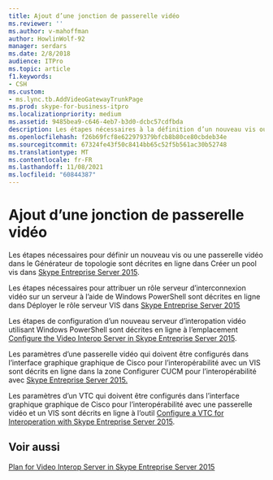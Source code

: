 ```yaml
---
title: Ajout d’une jonction de passerelle vidéo
ms.reviewer: ''
ms.author: v-mahoffman
author: HowlinWolf-92
manager: serdars
ms.date: 2/8/2018
audience: ITPro
ms.topic: article
f1.keywords:
- CSH
ms.custom:
- ms.lync.tb.AddVideoGatewayTrunkPage
ms.prod: skype-for-business-itpro
ms.localizationpriority: medium
ms.assetid: 9485bea9-c646-4eb7-b3d0-dcbc57cdfbda
description: Les étapes nécessaires à la définition d’un nouveau vis ou d’une passerelle vidéo dans le Générateur de topologie sont décrites en ligne dans Créer un pool vis dans Skype Entreprise Server 2015.
ms.openlocfilehash: f26b69fcf8e622979379bfcb8b80ce80cbdeb34e
ms.sourcegitcommit: 67324fe43f50c8414bb65c52f5b561ac30b52748
ms.translationtype: MT
ms.contentlocale: fr-FR
ms.lasthandoff: 11/08/2021
ms.locfileid: "60844387"
---
```

# <a name="add-video-gateway-trunk"></a>Ajout d’une jonction de passerelle vidéo
 
Les étapes nécessaires pour définir un nouveau vis ou une passerelle vidéo dans le Générateur de topologie sont décrites en ligne dans Créer un pool vis dans [Skype Entreprise Server 2015](../../deploy/deploy-video-interop-server/create-a-vis-pool.md).
  
Les étapes nécessaires pour attribuer un rôle serveur d’interconnexion vidéo sur un serveur à l’aide de Windows PowerShell sont décrites en ligne dans Déployer le rôle serveur VIS dans [Skype Entreprise Server 2015](../../deploy/deploy-video-interop-server/deploy-the-vis-server-role.md)
  
Les étapes de configuration d’un nouveau serveur d’interopation vidéo utilisant Windows PowerShell sont décrites en ligne à l’emplacement [Configure the Video Interop Server in Skype Entreprise Server 2015](../../deploy/deploy-video-interop-server/configure-the-vis.md).
  
 Les paramètres d’une passerelle vidéo qui doivent être configurés dans l’interface graphique graphique de Cisco pour l’interopérabilité avec un VIS sont décrits en ligne dans la zone Configurer CUCM pour l’interopérabilité avec [Skype Entreprise Server 2015.](../../deploy/deploy-video-interop-server/configure-cucm-for-interoperation.md)
  
 Les paramètres d’un VTC qui doivent être configurés dans l’interface graphique graphique de Cisco pour l’interopérabilité avec une passerelle vidéo et un VIS sont décrits en ligne à l’outil [Configure a VTC for Interoperation with Skype Entreprise Server 2015](../../deploy/deploy-video-interop-server/configure-a-vtc-for-interoperation.md).
  
## <a name="see-also"></a>Voir aussi

[Plan for Video Interop Server in Skype Entreprise Server 2015](../../plan-your-deployment/video-interop-server.md)
